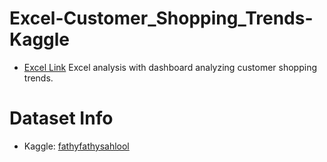 # Excel-Customer_Shopping_Trends-Kaggle
- [Excel Link](https://1drv.ms/x/c/53d5d815b25c9629/EbvG0KfTnt9Nv1czK1xmdKUBI4TSe58dHzPqLC6i02jgxg?e=Qhhmb1)
Excel analysis with dashboard analyzing customer shopping trends.

# Dataset Info
- Kaggle: [fathyfathysahlool](https://www.kaggle.com/code/fathyfathysahlool/customer-shopping-trends)
